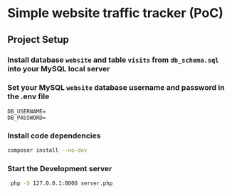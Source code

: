 # Simple website traffic tracker (PoC)

## Project Setup

### Install database `website` and table `visits` from `db_schema.sql` into your MySQL local server

### Set your MySQL `website` database username and password in the .env file
```
DB_USERNAME=
DB_PASSWORD=
```

### Install code dependencies
```sh
composer install --no-dev
```

### Start the Development server
```sh
 php -S 127.0.0.1:8000 server.php
```